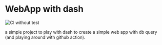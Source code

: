 # WebApp with dash

![CI without test](https://github.com/tjangoW/dash_db_experiment/workflows/CI%20without%20test/badge.svg)

a simple project to play with dash to create 
a simple web app with db query (and playing around with github action).

